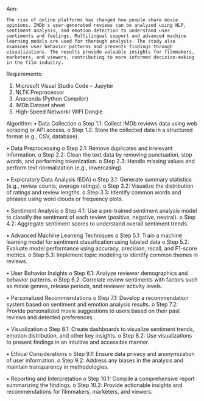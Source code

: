 Aim:

	The rise of online platforms has changed how people share movie opinions. IMDb's user-generated reviews can be analyzed using NLP, sentiment analysis, and emotion detection to understand user sentiments and feelings. Multilingual support and advanced machine learning models are used for thorough analysis. The study also examines user behavior patterns and presents findings through visualizations. The results provide valuable insights for filmmakers, marketers, and viewers, contributing to more informed decision-making in the film industry.

Requirements:
1.	Microsoft Visual Studio Code – Jupyter 
2.	NLTK Preprocessor
3.	Anaconda (Python Compiler)
4.	IMDb Dataset sheet
5.	High-Speed Network/ WIFI Dongle

Algorithm:
•	Data Collection
o	Step 1.1: Collect IMDb reviews data using web scraping or API access.
o	Step 1.2: Store the collected data in a structured format (e.g., CSV, database).

•	Data Preprocessing
o	Step 2.1: Remove duplicates and irrelevant information.
o	Step 2.2: Clean the text data by removing punctuation, stop words, and performing tokenization.
o	Step 2.3: Handle missing values and perform text normalization (e.g., lowercasing).

•	Exploratory Data Analysis (EDA)
o	Step 3.1: Generate summary statistics (e.g., review counts, average ratings).
o	Step 3.2: Visualize the distribution of ratings and review lengths.
o	Step 3.3: Identify common words and phrases using word clouds or frequency plots.

•	Sentiment Analysis
o	Step 4.1: Use a pre-trained sentiment analysis model to classify the sentiment of each review (positive, negative, neutral).
o	Step 4.2: Aggregate sentiment scores to understand overall sentiment trends.

•	Advanced Machine Learning Techniques
o	Step 5.1: Train a machine learning model for sentiment classification using labeled data
o	Step 5.2: Evaluate model performance using accuracy, precision, recall, and F1-score metrics.
o	Step 5.3: Implement topic modeling to identify common themes in reviews.

•	User Behavior Insights
o	Step 6.1: Analyze reviewer demographics and behavior patterns.
o	Step 6.2: Correlate review sentiments with factors such as movie genres, release periods, and reviewer activity levels.

•	Personalized Recommendations
o	Step 7.1: Develop a recommendation system based on sentiment and emotion analysis results.
o	Step 7.2: Provide personalized movie suggestions to users based on their past reviews and detected preferences.

•	Visualization
o	Step 8.1: Create dashboards to visualize sentiment trends, emotion distribution, and other key insights.
o	Step 8.2: Use visualizations to present findings in an intuitive and accessible manner.

•	Ethical Considerations
o	Step 9.1: Ensure data privacy and anonymization of user information.
o	Step 9.2: Address any biases in the analysis and maintain transparency in methodologies.

•	Reporting and Interpretation
o	Step 10.1: Compile a comprehensive report summarizing the findings.
o	Step 10.2: Provide actionable insights and recommendations for filmmakers, marketers, and viewers.
